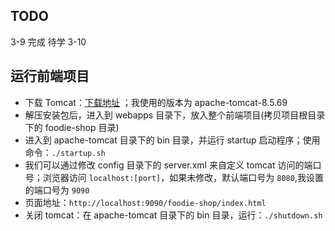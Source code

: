 ## TODO
3-9 完成
待学 3-10

## 运行前端项目

- 下载 Tomcat：[下载地址](https://tomcat.apache.org/) ；我使用的版本为 apache-tomcat-8.5.69
- 解压安装包后，进入到 webapps 目录下，放入整个前端项目(拷贝项目根目录下的 foodie-shop 目录)
- 进入到 apache-tomcat 目录下的 bin 目录，并运行 startup 启动程序；使用命令：`./startup.sh`
- 我们可以通过修改 config 目录下的 server.xml 来自定义 tomcat 访问的端口号；浏览器访问 `localhost:[port]`，如果未修改，默认端口号为 `8080`,我设置的端口号为 `9090`
- 页面地址：`http://localhost:9090/foodie-shop/index.html`
- 关闭 tomcat：在 apache-tomcat 目录下的 bin 目录，运行：`./shutdown.sh`
     